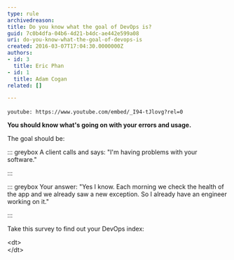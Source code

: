 ```yaml
---
type: rule
archivedreason: 
title: Do you know what the goal of DevOps is?
guid: 7c0b4dfa-04b6-4d21-b4dc-ae442e599a08
uri: do-you-know-what-the-goal-of-devops-is
created: 2016-03-07T17:04:30.0000000Z
authors:
- id: 3
  title: Eric Phan
- id: 1
  title: Adam Cogan
related: []

---
```


`youtube: https://www.youtube.com/embed/_I94-tJlovg?rel=0`
 


<!--endintro-->

**You should know what's going on with your errors and usage.**

The goal should be:


::: greybox
A client calls and says: "I'm having problems with your software."

:::



::: greybox
Your answer: "Yes I know. Each morning we check the health of the app and we already saw a new exception. So I already have an engineer working on it."

:::


Take this survey to find out your DevOps index: <br>      


 






<dl>&lt;dt&gt;<br>&lt;/dt&gt;</dl>

